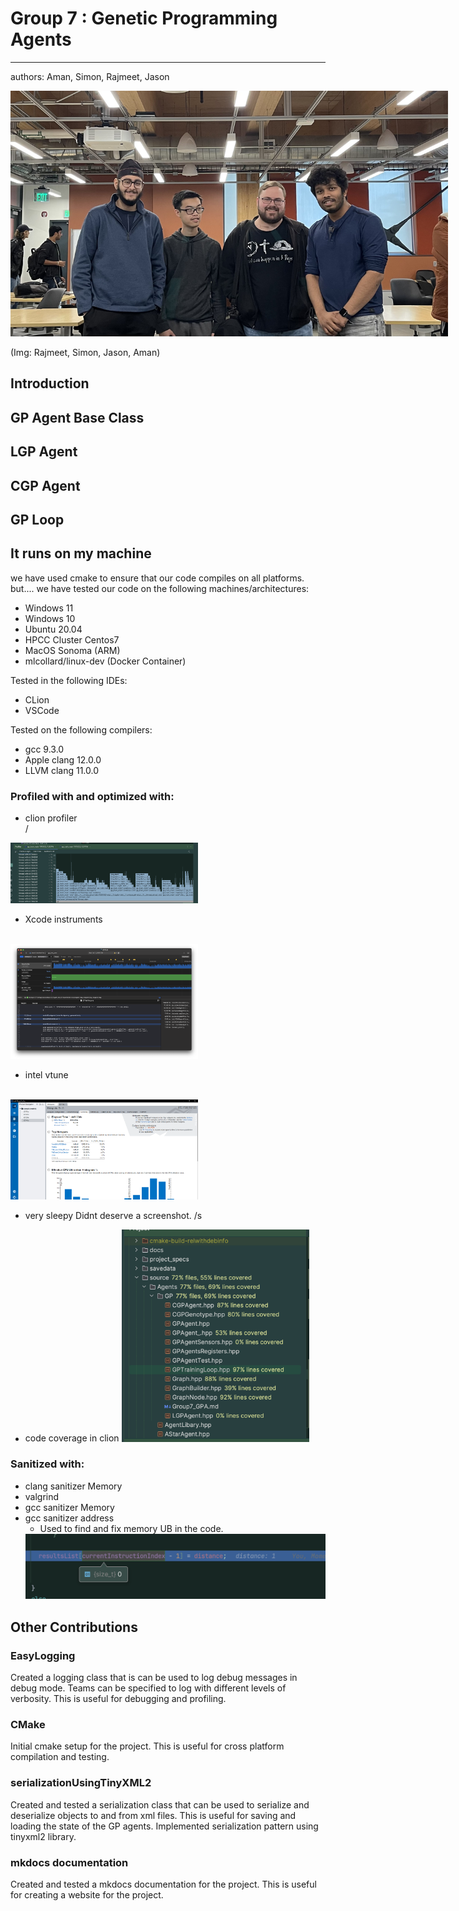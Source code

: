 # Group 7 : Genetic Programming Agents
-- --
authors: Aman, Simon, Rajmeet, Jason



<img src="assets/GP_Group7/Group7Photo.jpeg" style="max-width: 700px">

(Img: Rajmeet, Simon, Jason, Aman) 

## Introduction

## GP Agent Base Class

## LGP Agent

## CGP Agent

## GP Loop


## It runs on my machine
we have used cmake to ensure that our code compiles on all platforms. but....
we have tested our code on the following machines/architectures:
- Windows 11
- Windows 10
- Ubuntu 20.04
- HPCC Cluster Centos7
- MacOS Sonoma (ARM)
- mlcollard/linux-dev (Docker Container)

Tested in the following IDEs:
- CLion
- VSCode

Tested on the following compilers:
- gcc 9.3.0
- Apple clang 12.0.0
- LLVM clang 11.0.0

### Profiled with and optimized with:
- clion profiler
<br />/
<img src="assets/GP_Group7/ProfilerGP_Clion.png" style="max-width: 800px; max-width: 300px;">


- Xcode instruments
<br />
<img src="assets/GP_Group7/ProfilerGP_Xcode.png" style="max-width: 800px; max-width: 300px;">

- intel vtune
<br />
<img src="assets/GP_Group7/ProfilerGP_IntelVTune.png" style="max-width: 800px; max-width: 300px;">

- very sleepy
Didnt deserve a screenshot. /s

- code coverage in clion
  <img src="assets/GP_Group7/CodeCoverage_Clion.png" style="max-width: 800px; max-width: 300px;">


### Sanitized with:

- clang sanitizer Memory
- valgrind
- gcc sanitizer Memory
- gcc sanitizer address
  - Used to find and fix memory UB in the code.
  <img src="assets/GP_Group7/UB_Behavior.png" />


## Other Contributions

### EasyLogging
Created a logging class that is can be used to log debug messages in debug mode. Teams can be specified to log with different levels of verbosity. This is useful for debugging and profiling.

### CMake
Initial cmake setup for the project. This is useful for cross platform compilation and testing.

### serializationUsingTinyXML2
Created and tested a serialization class that can be used to serialize and deserialize objects to and from xml files. This is useful for saving and loading the state of the GP agents.
Implemented serialization pattern using tinyxml2 library.

### mkdocs documentation
Created and tested a mkdocs documentation for the project. This is useful for creating a website for the project.